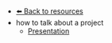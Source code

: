 - [⬅️ Back to resources](../README.md)
- how to talk about a project
  - [Presentation](./Presentation.md "Presentation")
